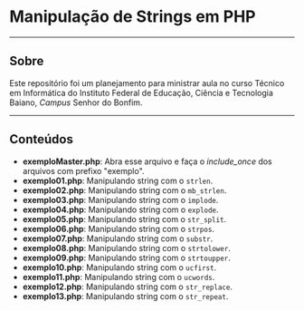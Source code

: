# Manipulação de Strings em PHP
----

## Sobre
Este repositório foi um planejamento para ministrar aula no curso Técnico em Informática do Instituto Federal de Educação, Ciência e Tecnologia Baiano, _Campus_ Senhor do Bonfim.

---

## Conteúdos

- **exemploMaster.php**: Abra esse arquivo e faça o _include_once_ dos arquivos com prefixo "exemplo".
&nbsp;
- **exemplo01.php**: Manipulando string com o ``strlen``.
- **exemplo02.php**: Manipulando string com o ``mb_strlen``.
- **exemplo03.php**: Manipulando string com o ``implode``.
- **exemplo04.php**: Manipulando string com o ``explode``.
- **exemplo05.php**: Manipulando string com o ``str_split``.
- **exemplo06.php**: Manipulando string com o ``strpos``.
- **exemplo07.php**: Manipulando string com o ``substr``.
- **exemplo08.php**: Manipulando string com o ``strtolower``.
- **exemplo09.php**: Manipulando string com o ``strtoupper``.
- **exemplo10.php**: Manipulando string com o ``ucfirst``.
- **exemplo11.php**: Manipulando string com o ``ucwords``.
- **exemplo12.php**: Manipulando string com o ``str_replace``.
- **exemplo13.php**: Manipulando string com o ``str_repeat``.


